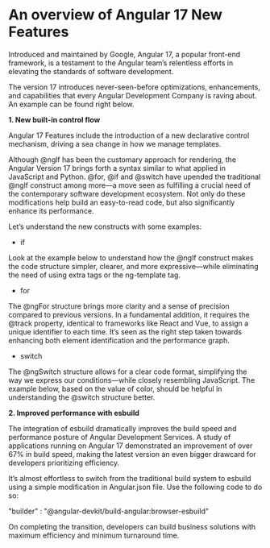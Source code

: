 # An overview of Angular 17 New Features

Introduced and maintained by Google, Angular 17, a popular front-end framework, is a testament to the Angular team’s relentless efforts in elevating the standards of software development.

The version 17 introduces never-seen-before optimizations, enhancements, and capabilities that every Angular Development Company is raving about. An example can be found right below.



<b>1. New built-in control flow</b>

Angular 17 Features include the introduction of a new declarative control mechanism, driving a sea change in how we manage templates.

Although @nglf has been the customary approach for rendering, the Angular Version 17 brings forth a syntax similar to what applied in JavaScript and Python. @for, @if and @switch have upended the traditional @nglf construct among more—a move seen as fulfilling a crucial need of the contemporary software development ecosystem. Not only do these modifications help build an easy-to-read code, but also significantly enhance its performance.

Let’s understand the new constructs with some examples:
 
<ul><li>if</li></ul>
Look at the example below to understand how the @nglf construct makes the code structure simpler, clearer, and more expressive—while eliminating the need of using extra tags or the ng-template tag.


<ul><li>for</li></ul>
 The @ngFor structure brings more clarity and a sense of precision compared to previous versions. In a fundamental addition, it requires the @track property, identical to frameworks like React and Vue, to assign a unique identifier to each time. It’s seen as the right step taken towards enhancing both element identification and the performance graph. 


<ul><li>switch</li></ul>
 The @ngSwitch structure allows for a clear code format, simplifying the way we express our conditions—while closely resembling JavaScript. The example below, based on the value of color, should be helpful in understanding the @switch structure better. 





<b>2. Improved performance with esbuild</b>
 
The integration of esbuild dramatically improves the build speed and performance posture of Angular Development Services. A study of applications running on Angular 17 demonstrated an improvement of over 67% in build speed, making the latest version an even bigger drawcard for developers prioritizing efficiency. 

It’s almost effortless to switch from the traditional build system to esbuild using a simple modification in Angular.json file. Use the following code to do so:

"builder" : "@angular-devkit/build-angular:browser-esbuild"

On completing the transition, developers can build business solutions with maximum efficiency and minimum turnaround time. 
